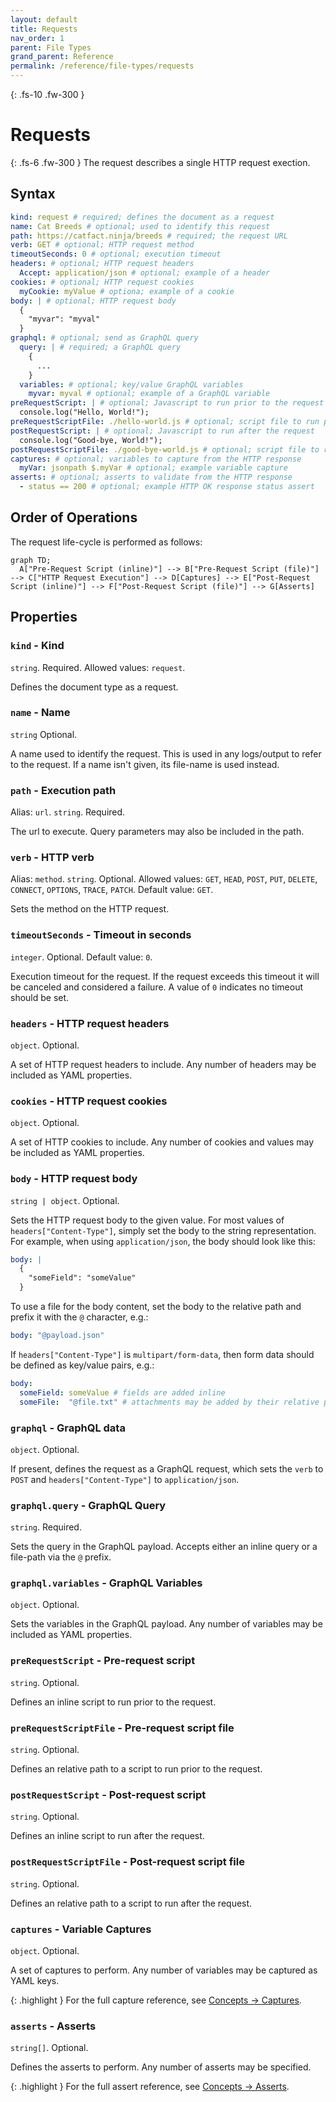 ```yaml
---
layout: default
title: Requests
nav_order: 1
parent: File Types
grand_parent: Reference
permalink: /reference/file-types/requests
---
```


{: .fs-10 .fw-300 }
# Requests

{: .fs-6 .fw-300 }
The request describes a single HTTP request exection.

## Syntax

```yml
kind: request # required; defines the document as a request
name: Cat Breeds # optional; used to identify this request
path: https://catfact.ninja/breeds # required; the request URL
verb: GET # optional; HTTP request method
timeoutSeconds: 0 # optional; execution timeout
headers: # optional; HTTP request headers
  Accept: application/json # optional; example of a header
cookies: # optional; HTTP request cookies
  myCookie: myValue # optiona; example of a cookie
body: | # optional; HTTP request body
  {
    "myvar": "myval"
  }
graphql: # optional; send as GraphQL query
  query: | # required; a GraphQL query
    {
      ...
    }
  variables: # optional; key/value GraphQL variables
    myvar: myval # optional; example of a GraphQL variable
preRequestScript: | # optional; Javascript to run prior to the request
  console.log("Hello, World!");
preRequestScriptFile: ./hello-world.js # optional; script file to run prior to the request
postRequestScript: | # optional; Javascript to run after the request
  console.log("Good-bye, World!");
postRequestScriptFile: ./good-bye-world.js # optional; script file to run after the request
captures: # optional; variables to capture from the HTTP response
  myVar: jsonpath $.myVar # optional; example variable capture
asserts: # optional; asserts to validate from the HTTP response
  - status == 200 # optional; example HTTP OK response status assert
```

## Order of Operations

The request life-cycle is performed as follows:

```mermaid
graph TD;
  A["Pre-Request Script (inline)"] --> B["Pre-Request Script (file)"] --> C["HTTP Request Execution"] --> D[Captures] --> E["Post-Request Script (inline)"] --> F["Post-Request Script (file)"] --> G[Asserts]
```

## Properties

### `kind` - Kind

`string`. Required. Allowed values: `request`.

Defines the document type as a request.

### `name` - Name

`string` Optional.

A name used to identify the request. This is used in any logs/output to refer to the request. If a name isn't given, its file-name is used instead.

### `path` - Execution path

Alias: `url`. `string`. Required.

The url to execute. Query parameters may also be included in the path.

### `verb` - HTTP verb

Alias: `method`. `string`. Optional. Allowed values: `GET`, `HEAD`, `POST`, `PUT`, `DELETE`, `CONNECT`, `OPTIONS`, `TRACE`, `PATCH`. Default value: `GET`.

Sets the method on the HTTP request. 

### `timeoutSeconds` - Timeout in seconds

`integer`. Optional. Default value: `0`.

Execution timeout for the request. If the request exceeds this timeout it will be canceled and considered a failure. A value of `0` indicates no timeout should be set.

### `headers` - HTTP request headers

`object`. Optional.

A set of HTTP request headers to include. Any number of headers may be included as YAML properties.

### `cookies` - HTTP request cookies

`object`. Optional.

A set of HTTP cookies to include. Any number of cookies and values may be included as YAML properties.

### `body` - HTTP request body

`string | object`. Optional.

Sets the HTTP request body to the given value. For most values of `headers["Content-Type"]`, simply set the body to the string representation. For example, when using `application/json`, the body should look like this:

```yml
body: |
  {
    "someField": "someValue"
  }
```

To use a file for the body content, set the body to the relative path and prefix it with the `@` character, e.g.:

```yml
body: "@payload.json"
```

If `headers["Content-Type"]` is `multipart/form-data`, then form data should be defined as key/value pairs, e.g.:

```yml
body:
  someField: someValue # fields are added inline
  someFile:  "@file.txt" # attachments may be added by their relative path and are prefixed with @ 
```

### `graphql` - GraphQL data

`object`. Optional.

If present, defines the request as a GraphQL request, which sets the `verb` to `POST` and `headers["Content-Type"]` to `application/json`.

### `graphql.query` - GraphQL Query

`string`. Required.

Sets the query in the GraphQL payload. Accepts either an inline query or a file-path via the `@` prefix.

### `graphql.variables` - GraphQL Variables

`object`. Optional.

Sets the variables in the GraphQL payload. Any number of variables may be included as YAML properties.

### `preRequestScript` - Pre-request script

`string`. Optional.

Defines an inline script to run prior to the request.

### `preRequestScriptFile` - Pre-request script file

`string`. Optional.

Defines an relative path to a script to run prior to the request.

### `postRequestScript` - Post-request script

`string`. Optional.

Defines an inline script to run after the request.

### `postRequestScriptFile` - Post-request script file

`string`. Optional.

Defines an relative path to a script to run after the request.

### `captures` - Variable Captures

`object`. Optional.

A set of captures to perform. Any number of variables may be captured as YAML keys.

{: .highlight }
For the full capture reference, see [Concepts -> Captures](/reference/concepts/captures).

### `asserts` - Asserts

`string[]`. Optional.

Defines the asserts to perform. Any number of asserts may be specified.

{: .highlight }
For the full assert reference, see [Concepts -> Asserts](/reference/concepts/asserts).